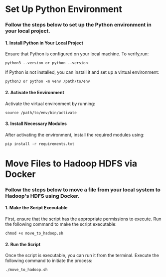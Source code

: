 # Set Up Python Environment
### Follow the steps below to set up the Python environment in your local project.
#### 1. Install Python in Your Local Project
Ensure that Python is configured on your local machine. To verify,run: 
````courseignore
python3 --version or python --version
````
If Python is not installed, you can install it and set up a virtual environment:
````courseignore
python3 or python -m venv /path/to/env
````
#### 2. Activate the Environment
Activate the virtual environment by running:
````courseignore
source /path/to/env/bin/activate
````
#### 3. Install Necessary Modules
After activating the environment, install the required modules using:
````courseignore
pip install -r requirements.txt
````


# Move Files to Hadoop HDFS via Docker
### Follow the steps below to move a file from your local system to Hadoop's HDFS using Docker.

#### 1. Make the Script Executable
First, ensure that the script has the appropriate permissions to execute. Run the following command to make the script executable: 
````courseignore
chmod +x move_to_hadoop.sh
````

#### 2. Run the Script
Once the script is executable, you can run it from the terminal. Execute the following command to initiate the process:
````courseignore
./move_to_hadoop.sh
````

